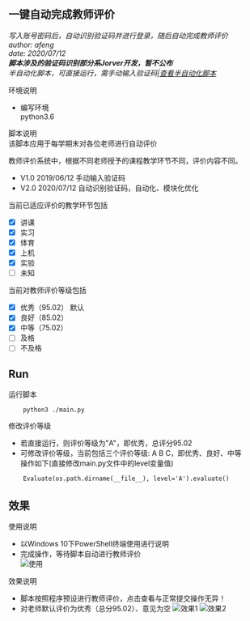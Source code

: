 一键自动完成教师评价
------
*写入账号密码后，自动识别验证码并进行登录，随后自动完成教师评价*  
*author: afeng*  
*date: 2020/07/12*  
***脚本涉及的验证码识别部分系Jorver开发，暂不公布***  
*半自动化脚本，可直接运行，需手动输入验证码|[查看半自动化脚本](https://github.com/afeng616/AutoTE/tree/done)*

环境说明
* 编写环境  
python3.6

脚本说明  
该脚本应用于每学期末对各位老师进行自动评价 
 
教师评价系统中，根据不同老师授予的课程教学环节不同，评价内容不同。  
* V1.0 2019/06/12 手动输入验证码
* V2.0 2020/07/12 自动识别验证码，自动化、模块化优化

当前已适应评价的教学环节包括
- [x] 讲课
- [x] 实习
- [x] 体育
- [x] 上机
- [x] 实验
- [ ] 未知 

当前对教师评价等级包括
- [x] 优秀（95.02） 默认
- [x] 良好（85.02）
- [x] 中等（75.02）
- [ ] 及格
- [ ] 不及格

 Run
---
运行脚本
```
    python3 ./main.py
```

修改评价等级
* 若直接运行，则评价等级为"A"，即优秀，总评分95.02
* 可修改评价等级，当前包括三个评价等级: A B C，即优秀、良好、中等  
操作如下(直接修改main.py文件中的level变量值)
```
    Evaluate(os.path.dirname(__file__), level='A').evaluate()
```

效果
---
使用说明  
* 以Windows 10下PowerShell终端使用进行说明  
* 完成操作，等待脚本自动进行教师评价  
![使用](https://xiaofengtest.cn/data/images/use.png)

效果说明  
* 脚本按照程序预设进行教师评价，点击查看与正常提交操作无异！
* 对老师默认评价为优秀（总分95.02）、意见为空
![效果1](https://xiaofengtest.cn/data/images/result1.png)
![效果2](https://xiaofengtest.cn/data/images/result2.png)
